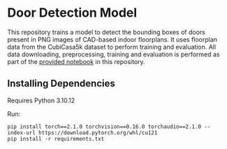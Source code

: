 # Door Detection Model
This repository trains a model to detect the bounding boxes of doors present in PNG images of CAD-based indoor floorplans. It uses floorplan data from the CubiCasa5k dataset to perform training and evaluation. All data downloading, preprocessing, training and evaluation is performed as part of the [provided notebook](https://github.com/morshed-research/Door_Detection_Model/blob/main/fine_tune.ipynb) in this repository. 

## Installing Dependencies
Requires Python 3.10.12

Run:
```
pip install torch==2.1.0 torchvision==0.16.0 torchaudio==2.1.0 --index-url https://download.pytorch.org/whl/cu121
pip install -r requirements.txt
```
